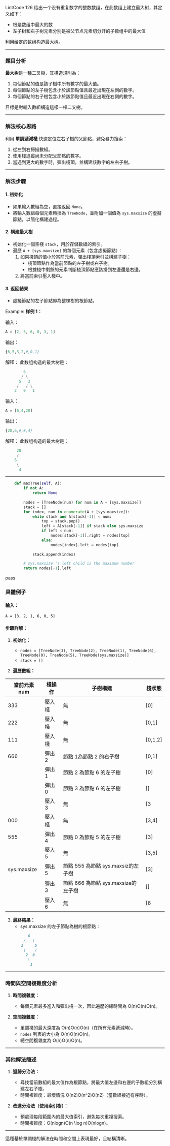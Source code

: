 
LintCode 126
给出一个没有重复数字的整数数组，在此数组上建立最大树，其定义如下：

- 根是数组中最大的数
- 左子树和右子树元素分别是被父节点元素切分开的子数组中的最大值

利用给定的数组构造最大树。


---

### **題目分析**

**最大树**是一種二叉樹，其構造規則為：

1. 每個節點的值是該子樹中所有數字的最大值。
2. 每個節點的左子樹包含小於該節點值且最近出現在左側的數字。
3. 每個節點的右子樹包含小於該節點值且最近出現在右側的數字。

目標是對輸入數組構造這樣一棵二叉樹。

---

### **解法核心思路**

利用 **單調遞減棧** 快速定位左右子樹的父節點，避免暴力搜索：

1. 從左到右掃描數組。
2. 使用棧追蹤尚未分配父節點的數字。
3. 當遇到更大的數字時，彈出棧頂，並構建該數字的左右子樹。

---

### **解法步驟**

#### **1. 初始化**

- 如果輸入數組為空，直接返回 `None`。
- 將輸入數組每個元素轉換為 `TreeNode`，並附加一個值為 `sys.maxsize` 的虛擬節點，以簡化構建過程。

#### **2. 構建最大樹**

- 初始化一個空棧 `stack`，用於存儲數組的索引。
- 遍歷 `A + [sys.maxsize]` 的每個元素（包含虛擬節點）：
    1. 如果棧頂的值小於當前元素，彈出棧頂索引並構建子樹：
        - 棧頂節點作為當前節點的左子樹或右子樹。
        - 根據棧中剩餘的元素判斷棧頂節點應該掛到左邊還是右邊。
    2. 將當前索引壓入棧中。

#### **3. 返回結果**

- 虛擬節點的左子節點即為整棵樹的根節點。

Example:
**样例 1：**

输入：
```python
A = [2, 5, 6, 0, 3, 1]
```
输出：
```python
{6,5,3,2,#,0,1}
```
解释：
此数组构造的最大树是：
```python
        6
       / \
      5   3
     /   / \
    2   0   1
```

输入：
```python
A = [6,4,20]
```
输出：
```python
{20,6,#,#,4}
```
解释：
此数组构造的最大树是：
```python
     20
     / 
    6
     \
      4
```

---
```python
    def maxTree(self, A):
        if not A:
            return None
            
        nodes = [TreeNode(num) for num in A + [sys.maxsize]]
        stack = []
        for index, num in enumerate(A + [sys.maxsize]):
            while stack and A[stack[-1]] < num:
                top = stack.pop()
                left = A[stack[-1]] if stack else sys.maxsize
                if left < num:
                    nodes[stack[-1]].right = nodes[top]
                else:
                    nodes[index].left = nodes[top]
            
            stack.append(index)

        # sys.maxsize 's left child is the maximum number
        return nodes[-1].left
```
pass

### **具體例子**

#### 輸入：

`A = [3, 2, 1, 6, 0, 5]`

#### 步驟詳解：

1. **初始化：**
    
    - `nodes = [TreeNode(3), TreeNode(2), TreeNode(1), TreeNode(6), TreeNode(0), TreeNode(5), TreeNode(sys.maxsize)]`
    - `stack = []`
2. **遍歷數組：**
    

| 當前元素 num    | 棧操作  | 子樹構建                       | 棧狀態     |
| ----------- | ---- | -------------------------- | ------- |
| 333         | 壓入棧  | 無                          | [0]     |
| 222         | 壓入棧  | 無                          | [0,1]   |
| 111         | 壓入棧  | 無                          | [0,1,2] |
| 666         | 彈出 2 | 節點 1為節點 2 的右子樹             | [0,1]   |
|             | 彈出 1 | 節點 2 為節點 6 的左子樹            | [0]     |
|             | 彈出 0 | 節點 3 為節點 6 的左子樹            | []      |
|             | 壓入 3 | 無                          | [3      |
| 000         | 壓入棧  | 無                          | [3,4]   |
| 555         | 彈出 4 | 節點 0 為節點 5 的左子樹            | [3]     |
|             | 壓入 5 | 無                          | [3,5]   |
| sys.maxsize | 彈出 5 | 節點 555 為節點 sys.maxsiz的左子樹  | [3]     |
|             | 彈出 3 | 節點 666 為節點 sys.maxsize的左子樹 | []      |
|             | 壓入 6 | 無                          | [6      |

3. **最終結果：**
    - sys.maxsize 的左子節點為樹的根節點：
        
```markdown
          6
        /   \
       3     5
        \    /
         2  0
          \
           1

```
        

---

### **時間與空間複雜度分析**

1. **時間複雜度：**
    
    - 每個元素最多進入和彈出棧一次，因此遍歷的總時間為 O(n)O(n)O(n)。
2. **空間複雜度：**
    
    - 單調棧的最大深度為 O(n)O(n)O(n)（在所有元素遞減時）。
    - `nodes` 列表的大小為 O(n)O(n)O(n)。
    - 總空間複雜度為 O(n)O(n)O(n)。

---

### **其他解法簡述**

1. **遞歸分治法：**
    
    - 尋找當前數組的最大值作為根節點，將最大值左邊和右邊的子數組分別構建左右子樹。
    - 時間複雜度：最壞情況 O(n2)O(n^2)O(n2)（當數組接近有序時）。
2. **改進分治法（使用索引樹）：**
    
    - 預處理每段範圍內的最大值索引，避免每次重複搜索。
    - 時間複雜度：O(nlog⁡n)O(n \log n)O(nlogn)。

---

這種基於單調棧的解法在時間和空間上表現最好，且結構清晰。